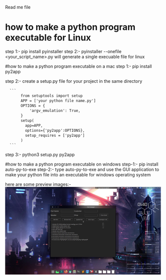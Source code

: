 Read me file
# how to make a python program executable for Linux
  step 1:- pip install pyinstaller
  step 2:- pyinstaller --onefile <your_script_name>.py will generate a single execuable file for linux

#how to make a python program executable on a mac
  step 1:- pip install py2app
  
  step 2:- create a setup.py file for your project in the same directory
      
      ```         
           from setuptools import setup
           APP = ['your python file name.py']
           OPTIONS = {
               'argv_emulation': True,
           }
           setup(
             app=APP,
             options={'py2app':OPTIONS},
             setup_requires = ['py2app']
           )
      ```

  step 3:- python3 setup.py py2app
  
  #how to make a python program executable on windows
  step-1:- pip install auto-py-to-exe
  step-2:- type auto-py-to-exe and use the GUI application to make your python file into an executable for windows operating system

here are some preview images:-
![](1.png)
